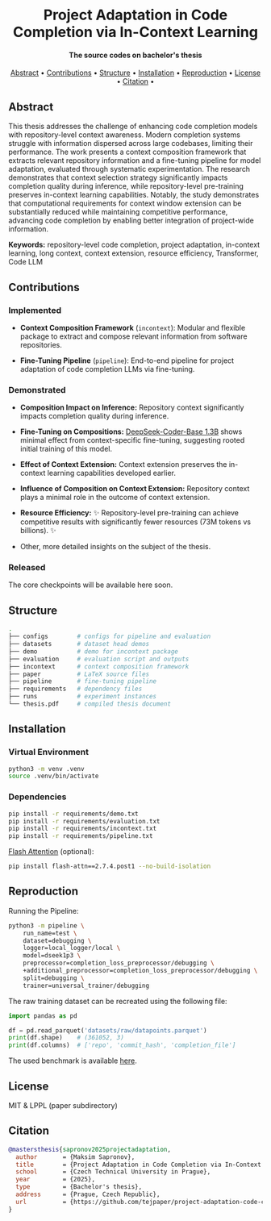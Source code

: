 <h1 align="center">
  <br>
    Project Adaptation in Code Completion via In-Context Learning
  <br>
</h1>

<h4 align="center">The source codes on bachelor's thesis</h4>

<p align="center">
  <a href="#abstract">Abstract</a> •
  <a href="#contributions">Contributions</a> •
  <a href="#structure">Structure</a> •
  <a href="#installation">Installation</a> •
  <a href="#reproduction">Reproduction</a> •
  <a href="#license">License</a> •
  <a href="#citation">Citation</a> •
</p>

## Abstract

This thesis addresses the challenge of enhancing code completion models with repository-level context awareness. Modern completion systems struggle with information dispersed across large codebases, limiting their performance. The work presents a context composition framework that extracts relevant repository information and a fine-tuning pipeline for model adaptation, evaluated through systematic experimentation. The research demonstrates that context selection strategy significantly impacts completion quality during inference, while repository-level pre-training preserves in-context learning capabilities. Notably, the study demonstrates that computational requirements for context window extension can be substantially reduced while maintaining competitive performance, advancing code completion by enabling better integration of project-wide information.

**Keywords:** repository-level code completion, project adaptation, in-context learning, long context, context extension, resource efficiency, Transformer, Code LLM

## Contributions

### Implemented

- **Context Composition Framework** (`incontext`): Modular and flexible package to extract and compose relevant information from software repositories.

- **Fine-Tuning Pipeline** (`pipeline`): End-to-end pipeline for project adaptation of code completion LLMs via fine-tuning.

### Demonstrated

- **Composition Impact on Inference:** Repository context significantly impacts completion quality during inference.

- **Fine-Tuning on Compositions:** [DeepSeek-Coder-Base 1.3B](https://huggingface.co/deepseek-ai/deepseek-coder-1.3b-base) shows minimal effect from context-specific fine-tuning, suggesting rooted initial training of this model.

- **Effect of Context Extension:** Context extension preserves the in-context learning capabilities developed earlier.

- **Influence of Composition on Context Extension:** Repository context plays a minimal role in the outcome of context extension.

- **Resource Efficiency:** ✨ Repository-level pre-training can achieve competitive results with significantly fewer resources (73M tokens vs billions). ✨

- Other, more detailed insights on the subject of the thesis.

### Released

The core checkpoints will be available here soon.

## Structure

```bash
.
├── configs        # configs for pipeline and evaluation
├── datasets       # dataset head demos
├── demo           # demo for incontext package
├── evaluation     # evaluation script and outputs
├── incontext      # context composition framework
├── paper          # LaTeX source files
├── pipeline       # fine-tuning pipeline
├── requirements   # dependency files
├── runs           # experiment instances
└── thesis.pdf     # compiled thesis document
```

## Installation

### Virtual Environment

```bash
python3 -m venv .venv
source .venv/bin/activate
```
### Dependencies

```bash
pip install -r requirements/demo.txt
pip install -r requirements/evaluation.txt
pip install -r requirements/incontext.txt
pip install -r requirements/pipeline.txt
```

[Flash Attention](https://github.com/Dao-AILab/flash-attention) (optional):

```bash
pip install flash-attn==2.7.4.post1 --no-build-isolation
```
## Reproduction

Running the Pipeline:

```bash
python3 -m pipeline \
    run_name=test \
    dataset=debugging \
    logger=local_logger/local \
    model=dseek1p3 \
    preprocessor=completion_loss_preprocessor/debugging \
    +additional_preprocessor=completion_loss_preprocessor/debugging \
    split=debugging \
    trainer=universal_trainer/debugging
```

The raw training dataset can be recreated using the following file:

```python
import pandas as pd

df = pd.read_parquet('datasets/raw/datapoints.parquet')
print(df.shape)    # (361052, 3)
print(df.columns)  # ['repo', 'commit_hash', 'completion_file']
```

The used benchmark is available [here](https://huggingface.co/datasets/JetBrains-Research/lca-project-level-code-completion).

## License

MIT & LPPL (paper subdirectory)

## Citation

```bibtex
@mastersthesis{sapronov2025projectadaptation,
  author       = {Maksim Sapronov},
  title        = {Project Adaptation in Code Completion via In-Context Learning},
  school       = {Czech Technical University in Prague},
  year         = {2025},
  type         = {Bachelor's thesis},
  address      = {Prague, Czech Republic},
  url          = {https://github.com/tejpaper/project-adaptation-code-completion}
}
```
